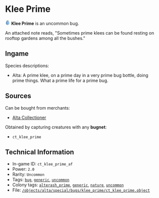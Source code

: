 # Klee Prime

<img src="https://raw.githubusercontent.com/Ceterai/Enternia/main/objects/alta/special/bugs/klee_prime/icon.png" alt="Klee Prime icon" loading="lazy" height=16px width="auto" /> **Klee Prime** is an uncommon bug.

An attached note reads, "Sometimes prime klees can be found resting on rooftop gardens among all the bushes."

## Ingame

Species descriptions:

- Alta: A prime klee, on a prime day in a very prime bug bottle, doing prime things. What a prime life for a prime bug.

## Sources

Can be bought from merchants:

- [Alta Collectioner](https://ceterai.github.io/MyEnternia/Wiki/AltaCollectioner)

Obtained by capturing creatures with any **bugnet**:

- `ct_klee_prime`

## Technical Information

- In-game ID: `ct_klee_prime_af`
- Power: `2.0`
- Rarity: `Uncommon`
- Tags: [`bug`](https://ceterai.github.io/MyEnternia/Wiki/Tags/Bug), [`generic`](https://ceterai.github.io/MyEnternia/Wiki/Tags/Generic), [`uncommon`](https://ceterai.github.io/MyEnternia/Wiki/Tags/Uncommon)
- Colony tags: [`alterash_prime`](https://ceterai.github.io/MyEnternia/Wiki/Tags/AlterashPrime), [`generic`](https://ceterai.github.io/MyEnternia/Wiki/Tags/Generic), [`nature`](https://ceterai.github.io/MyEnternia/Wiki/Tags/Nature), [`uncommon`](https://ceterai.github.io/MyEnternia/Wiki/Tags/Uncommon)
- File: [`/objects/alta/special/bugs/klee_prime/ct_klee_prime.object`](https://github.com/Ceterai/Enternia/blob/main/objects/alta/special/bugs/klee_prime/ct_klee_prime.object)
